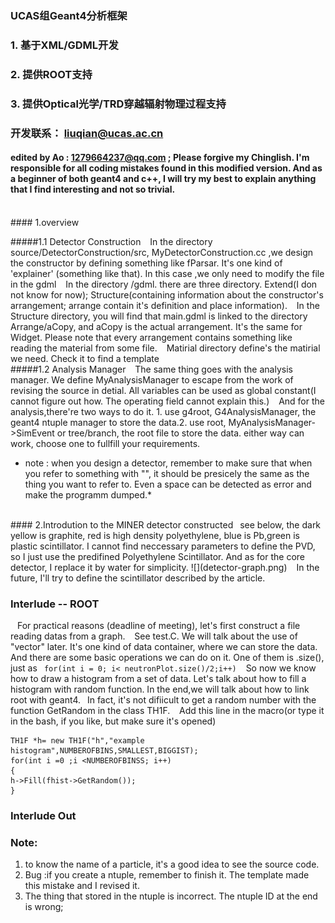 ### UCAS组Geant4分析框架

### 1. 基于XML/GDML开发

### 2. 提供ROOT支持

### 3. 提供Optical光学/TRD穿越辐射物理过程支持

### 开发联系： liuqian@ucas.ac.cn

####  edited by Ao : 1279664237@qq.com ; Please forgive my Chinglish. I'm responsible for all coding mistakes found in this modified version.  And as a beginner of both geant4 and c++, I will try my best to explain anything that I find interesting and not so trivial.

<br/>
#### 1.overview

#####1.1   Detector Construction
&ensp; In the directory source/DetectorConstruction/src, MyDetectorConstruction.cc ,we design the constructor by  defining something like fParsar. It's one kind of 'explainer' (something like that). In this case ,we only need to modify the file in the gdml
&ensp; In the directory /gdml. there are three directory. Extend(I don not know for now); Structure(containing information about the constructor's  arrangement; arrange contain it's definition and place information).
&ensp; In the  Structure directory, you will find that main.gdml is linked to the directory Arrange/aCopy, and aCopy is the actual arrangement. It's the same for Widget. Please note that every arrangement contains something like reading the material from some file.
&ensp; Matirial directory define's the matirial we need. Check it to find a template
<br/>
#####1.2 Analysis Manager
&ensp; The same thing goes with the analysis manager. We define MyAnalysisManager to escape from the work of revising the source in detial. All variables can be used as global constant(I cannot figure out how. The operating field cannot explain this.)
&ensp; And for the analysis,there're two ways to do it.  1. use g4root, G4AnalysisManager, the geant4 ntuple manager to store the data.2. use root, MyAnalysisManager->SimEvent or tree/branch, the root file to store the data. either way can work, choose one to fullfill your requirements.

* note : when you design a detector, remember to make sure that when you refer to something with "", it should be presicely the same as the thing you want to refer to. Even a space can be detected as error and make the programm dumped.*
<br/>
#### 2.Introdution to the MINER detector constructed
&ensp;see  below, the dark yellow is graphite, red is high density polyethylene, blue is Pb,green is plastic scintillator. I cannot find neccessary parameters to define the PVD, so I just use the predifined Polyethylene Scintillator. And as for the core detector, I replace it by water for simplicity.
 ![](detector-graph.png)
&ensp; In the future, I'll try to define the scintillator described by the article.

### Interlude -- ROOT
&ensp; For practical reasons (deadline of meeting), let's first construct a file reading datas from a graph.
&ensp; See test.C.  We will talk about  the use of "vector" later. It's one kind of data container, where we can store the data. And there are some basic operations we can do on it. One of them is .size(), just as ` for(int i = 0; i< neutronPlot.size()/2;i++)`
&ensp; So now we know how to draw a histogram from a set of data. Let's talk about how to fill a histogram with random function. In the end,we will talk about how to link root with geant4.
&ensp;In fact, it's not difiicult to get a random number with the function GetRandom in the class TH1F.
&ensp; Add this line in the macro(or type it in the bash, if you like, but make sure it's opened)
```
TH1F *h= new TH1F("h","example histogram",NUMBEROFBINS,SMALLEST,BIGGIST);
for(int i =0 ;i <NUMBEROFBINSS; i++) 
{
h->Fill(fhist->GetRandom());
}
``` 
### Interlude Out

### Note: 
1. to know the name of a particle, it's a good idea to see the source code.
2. Bug :if you create a ntuple, remember to finish it. The template made this mistake and I revised it.
3. The thing that stored in the ntuple is incorrect. The ntuple ID at the end is wrong; 